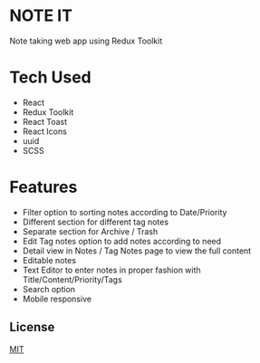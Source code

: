 # NOTE IT

Note taking web app using Redux Toolkit

# Tech Used
- React
- Redux Toolkit
- React Toast
- React Icons
- uuid
- SCSS

# Features
- Filter option to sorting notes according to Date/Priority
- Different section for different tag notes
- Separate section for Archive / Trash 
- Edit Tag notes option to add notes according to need
- Detail view in Notes / Tag Notes page to view the full content
- Editable notes
- Text Editor to enter notes in proper fashion with Title/Content/Priority/Tags
- Search option
- Mobile responsive


## License

[MIT](https://choosealicense.com/licenses/mit/)
